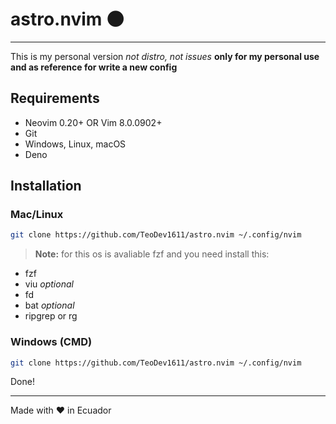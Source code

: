 # astro.nvim :new_moon:

---

This is my personal version _not distro, not issues_ **only for my personal use
and as reference for write a new config**

## Requirements

- Neovim 0.20+ OR Vim 8.0.0902+
- Git
- Windows, Linux, macOS
- Deno

## Installation

### Mac/Linux

```sh
git clone https://github.com/TeoDev1611/astro.nvim ~/.config/nvim
```

> **Note:** for this os is avaliable fzf and you need install this:

- fzf
- viu _optional_
- fd
- bat _optional_
- ripgrep or rg

### Windows (CMD)

```sh
git clone https://github.com/TeoDev1611/astro.nvim ~/.config/nvim
```

Done!

---

Made with :heart: in Ecuador
